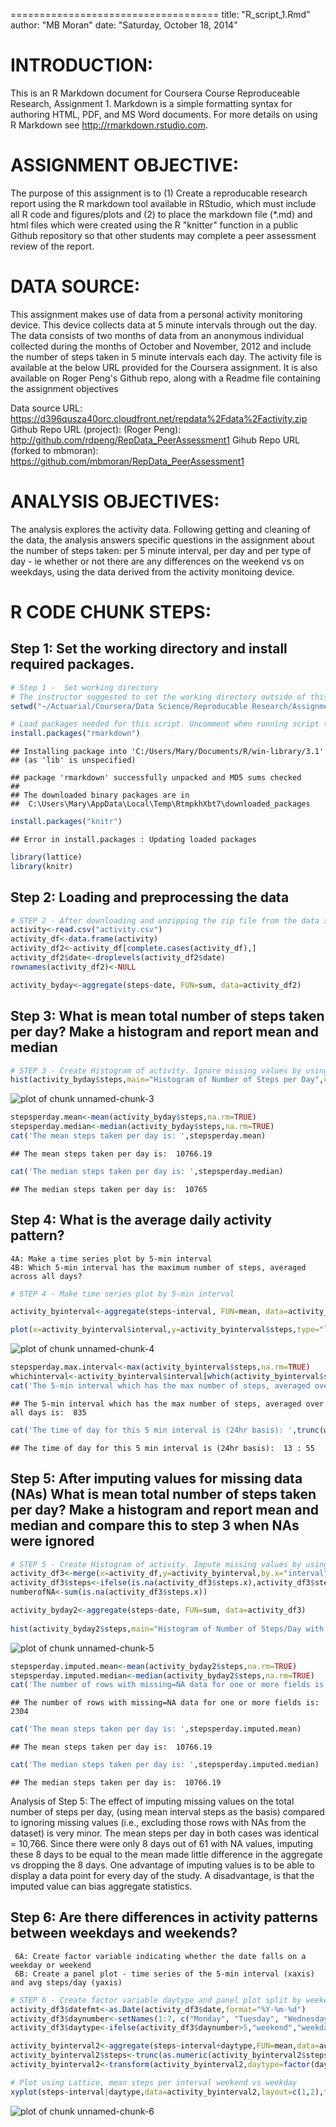 ====================================
title: "R_script_1.Rmd"
author: "MB Moran"
date: "Saturday, October 18, 2014"

INTRODUCTION:  
=============
This is an R Markdown document for Coursera Course Reproduceable Research, Assignment 1. Markdown is a simple formatting syntax for authoring HTML, PDF, and MS Word documents. For more details on using R Markdown see <http://rmarkdown.rstudio.com>.

ASSIGNMENT OBJECTIVE:
====================
The purpose of this assignment is to (1) Create a reproducable research report using the R markdown tool available in RStudio, which must include all R code and figures/plots and (2) to place the markdown file (*.md) and html files which were created using the R "knitter" function in a public Github repository so that other students may complete a peer assessment review of the report.

DATA SOURCE:
============
This assignment makes use of data from a personal activity monitoring device. This device collects data at 5 minute intervals through out the day. The data consists of two months of data from an anonymous individual collected during the months of October and November, 2012 and include the number of steps taken in 5 minute intervals each day. The activity file is available at the below URL provided for the Coursera assignment.  It is also available on Roger Peng's Github repo, along with a Readme file containing the assignment objectives 

Data source URL: https://d396qusza40orc.cloudfront.net/repdata%2Fdata%2Factivity.zip
Github Repo URL (project): (Roger Peng): http://github.com/rdpeng/RepData_PeerAssessment1
Gihub Repo URL (forked to mbmoran): https://github.com/mbmoran/RepData_PeerAssessment1

ANALYSIS OBJECTIVES:
===================
The analysis explores the activity data. Following getting and cleaning of the data, the analysis answers specific questions in the assignment about the number of steps taken: per 5 minute interval, per day and per type of day - ie whether or not there are any differences on the weekend vs on weekdays, using the data derived from the activity monitoing device.

R CODE CHUNK STEPS:
==================

## Step 1:  Set the working directory and install required packages.


```r
# Step 1 -  Set working directory
# The instructor suggested to set the working directory outside of this markdown script, using R console. It is displayed here as a comment
setwd("~/Actuarial/Coursera/Data Science/Reproducable Research/Assignments/Assignment 1")

# Load packages needed for this script. Uncomment when running script the first time
install.packages("rmarkdown")
```

```
## Installing package into 'C:/Users/Mary/Documents/R/win-library/3.1'
## (as 'lib' is unspecified)
```

```
## package 'rmarkdown' successfully unpacked and MD5 sums checked
## 
## The downloaded binary packages are in
## 	C:\Users\Mary\AppData\Local\Temp\RtmpkhXbt7\downloaded_packages
```

```r
install.packages("knitr")
```

```
## Error in install.packages : Updating loaded packages
```

```r
library(lattice)
library(knitr)
```

## Step 2:  Loading and preprocessing the data


```r
# STEP 2 - After downloading and unzipping the zip file from the data source URL into the working directory, read the activity data file, create a data frame and only retain complete cases in df2
activity<-read.csv("activity.csv")
activity_df<-data.frame(activity)
activity_df2<-activity_df[complete.cases(activity_df),]
activity_df2$date<-droplevels(activity_df2$date)
rownames(activity_df2)<-NULL

activity_byday<-aggregate(steps~date, FUN=sum, data=activity_df2)
```

## Step 3: What is mean total number of steps taken per day? Make a histogram and report mean and median


```r
# STEP 3 - Create Histogram of activity. Ignore missing values by using df2 created in step 2
hist(activity_byday$steps,main="Histogram of Number of Steps per Day",col="coral2",xlab="Steps per Day",ylab="Number of Days")
```

![plot of chunk unnamed-chunk-3](figure/unnamed-chunk-3-1.png) 

```r
stepsperday.mean<-mean(activity_byday$steps,na.rm=TRUE)
stepsperday.median<-median(activity_byday$steps,na.rm=TRUE)
cat('The mean steps taken per day is: ',stepsperday.mean)
```

```
## The mean steps taken per day is:  10766.19
```

```r
cat('The median steps taken per day is: ',stepsperday.median)
```

```
## The median steps taken per day is:  10765
```

## Step 4: What is the average daily activity pattern? 
    4A: Make a time series plot by 5-min interval
    4B: Which 5-min interval has the maximum number of steps, averaged across all days?  


```r
# STEP 4 - Make time series plot by 5-min interval

activity_byinterval<-aggregate(steps~interval, FUN=mean, data=activity_df2)

plot(x=activity_byinterval$interval,y=activity_byinterval$steps,type="l",main="Time Series Plot of Steps by 5-min Interval",sub="Averaged Across All Days",xlab="5-min Interval",ylab="Number of Steps")
```

![plot of chunk unnamed-chunk-4](figure/unnamed-chunk-4-1.png) 

```r
stepsperday.max.interval<-max(activity_byinterval$steps,na.rm=TRUE)
whichinterval<-activity_byinterval$interval[which(activity_byinterval$steps==stepsperday.max.interval)]
cat('The 5-min interval which has the max number of steps, averaged over all days is: ',whichinterval)
```

```
## The 5-min interval which has the max number of steps, averaged over all days is:  835
```

```r
cat('The time of day for this 5 min interval is (24hr basis): ',trunc(whichinterval/60),':',(whichinterval/60-trunc(whichinterval/60))*60)
```

```
## The time of day for this 5 min interval is (24hr basis):  13 : 55
```

## Step 5: After imputing values for missing data (NAs) What is mean total number of steps taken per day? Make a histogram and report mean and median and compare this to step 3 when NAs were ignored


```r
# STEP 5 - Create Histogram of activity. Impute missing values by using the average steps by interval
activity_df3<-merge(x=activity_df,y=activity_byinterval,by.x="interval",by.y="interval")
activity_df3$steps<-ifelse(is.na(activity_df3$steps.x),activity_df3$steps.y,activity_df3$steps.x)
numberofNA<-sum(is.na(activity_df3$steps.x))

activity_byday2<-aggregate(steps~date, FUN=sum, data=activity_df3)
    
hist(activity_byday2$steps,main="Histogram of Number of Steps/Day with Imputed Values",col="aquamarine2",xlab="Steps per Day",ylab="Number of Days")
```

![plot of chunk unnamed-chunk-5](figure/unnamed-chunk-5-1.png) 

```r
stepsperday.imputed.mean<-mean(activity_byday2$steps,na.rm=TRUE)
stepsperday.imputed.median<-median(activity_byday2$steps,na.rm=TRUE)
cat('The number of rows with missing=NA data for one or more fields is: ',numberofNA)
```

```
## The number of rows with missing=NA data for one or more fields is:  2304
```

```r
cat('The mean steps taken per day is: ',stepsperday.imputed.mean)
```

```
## The mean steps taken per day is:  10766.19
```

```r
cat('The median steps taken per day is: ',stepsperday.imputed.median)
```

```
## The median steps taken per day is:  10766.19
```

Analysis of Step 5:  The effect of imputing missing values on the total number of steps per day, (using mean interval steps as the basis) compared to ignoring missing values (i.e., excluding those rows with NAs from the dataset) is very minor. The mean steps per day in both cases was identical = 10,766.  Since there were only 8 days out of 61 with NA values, imputing these 8 days to be equal to the mean made little difference in the aggregate vs dropping the 8 days.  One advantage of imputing values is to be able to display a data point for every day of the study. A disadvantage, is that the imputed value can bias aggregate statistics.

## Step 6: Are there differences in activity patterns between weekdays and weekends?
     6A: Create factor variable indicating whether the date falls on a weekday or weekend
     6B: Create a panel plot - time series of the 5-min interval (xaxis) and avg steps/day (yaxis)
    

```r
# STEP 6 - Create factor variable daytype and panel plot split by weekend and weekday type
activity_df3$datefmt<-as.Date(activity_df3$date,format="%Y-%m-%d")
activity_df3$daynumber<-setNames(1:7, c("Monday", "Tuesday", "Wednesday", "Thursday", "Friday", "Saturday","Sunday"))[weekdays(as.Date(activity_df3$datefmt))]
activity_df3$daytype<-ifelse(activity_df3$daynumber>5,"weekend","weekday")

activity_byinterval2<-aggregate(steps~interval+daytype,FUN=mean,data=activity_df3)
activity_byinterval2$steps<-trunc(as.numeric(activity_byinterval2$steps))
activity_byinterval2<-transform(activity_byinterval2,daytype=factor(daytype))

# Plot using Lattice, mean steps per interval weekend vs weekday
xyplot(steps~interval|daytype,data=activity_byinterval2,layout=c(1,2),type="l", main='Mean Steps per day by 5-Min Interval, Weekday v Weekend')
```

![plot of chunk unnamed-chunk-6](figure/unnamed-chunk-6-1.png) 
